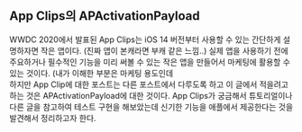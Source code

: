 ## App Clips의 APActivationPayload

WWDC 2020에서 발표된 App Clips는 iOS 14 버전부터 사용할 수 있는 간단하게 설명하자면 작은 앱이다. (진짜 앱이 본캐라면 부캐 같은 느낌..) 실제 앱을 사용하기 전에 주요하거나 필수적인 기능을 미리 써볼 수 있는 작은 앱을 만들어서 마케팅에 활용할 수 있는 것이다. (내가 이해한 부분은 마케팅 용도인데 
<br>
하지만 App Clip에 대한 포스트는 다른 포스트에서 다루도록 하고 이 글에서 적을려고 하는 것은 APActivationPayload에 대한 것이다. App Clips가 궁금해서 튜토리얼이나 다른 글을 참고하여 테스트 구현을 해보았는데 신기한 기능을 애플에서 제공한다는 것을 발견해서 정리하고자 한다. 